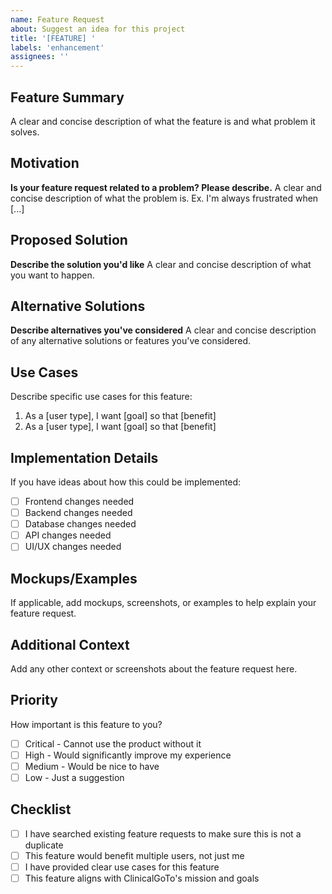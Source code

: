 ```yaml
---
name: Feature Request
about: Suggest an idea for this project
title: '[FEATURE] '
labels: 'enhancement'
assignees: ''
---
```


## Feature Summary
A clear and concise description of what the feature is and what problem it solves.

## Motivation
**Is your feature request related to a problem? Please describe.**
A clear and concise description of what the problem is. Ex. I'm always frustrated when [...]

## Proposed Solution
**Describe the solution you'd like**
A clear and concise description of what you want to happen.

## Alternative Solutions
**Describe alternatives you've considered**
A clear and concise description of any alternative solutions or features you've considered.

## Use Cases
Describe specific use cases for this feature:
1. As a [user type], I want [goal] so that [benefit]
2. As a [user type], I want [goal] so that [benefit]

## Implementation Details
If you have ideas about how this could be implemented:
- [ ] Frontend changes needed
- [ ] Backend changes needed
- [ ] Database changes needed
- [ ] API changes needed
- [ ] UI/UX changes needed

## Mockups/Examples
If applicable, add mockups, screenshots, or examples to help explain your feature request.

## Additional Context
Add any other context or screenshots about the feature request here.

## Priority
How important is this feature to you?
- [ ] Critical - Cannot use the product without it
- [ ] High - Would significantly improve my experience
- [ ] Medium - Would be nice to have
- [ ] Low - Just a suggestion

## Checklist
- [ ] I have searched existing feature requests to make sure this is not a duplicate
- [ ] This feature would benefit multiple users, not just me
- [ ] I have provided clear use cases for this feature
- [ ] This feature aligns with ClinicalGoTo's mission and goals
